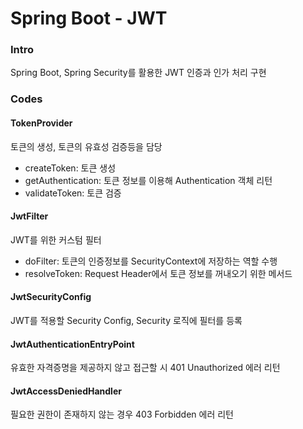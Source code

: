 # Spring Boot - JWT

### Intro
Spring Boot, Spring Security를 활용한 JWT 인증과 인가 처리 구현

### Codes

#### TokenProvider
토큰의 생성, 토큰의 유효성 검증등을 담당

- createToken: 토큰 생성
- getAuthentication: 토큰 정보를 이용해 Authentication 객체 리턴
- validateToken: 토큰 검증

#### JwtFilter
JWT를 위한 커스텀 필터

- doFilter: 토큰의 인증정보를 SecurityContext에 저장하는 역할 수행
- resolveToken: Request Header에서 토큰 정보를 꺼내오기 위한 메서드

#### JwtSecurityConfig
JWT를 적용할 Security Config, Security 로직에 필터를 등록

#### JwtAuthenticationEntryPoint
유효한 자격증명을 제공하지 않고 접근할 시 401 Unauthorized 에러 리턴

#### JwtAccessDeniedHandler
필요한 권한이 존재하지 않는 경우 403 Forbidden 에러 리턴
